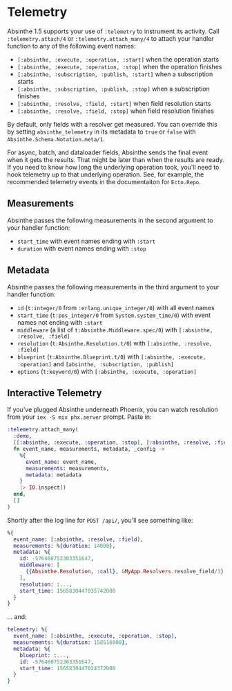 # Telemetry

Absinthe 1.5 supports your use of `:telemetry` to instrument its activity.
Call `:telemetry.attach/4` or `:telemetry.attach_many/4` to attach your
handler function to any of the following event names:

- `[:absinthe, :execute, :operation, :start]` when the operation starts
- `[:absinthe, :execute, :operation, :stop]` when the operation finishes
- `[:absinthe, :subscription, :publish, :start]` when a subscription starts
- `[:absinthe, :subscription, :publish, :stop]` when a subscription finishes
- `[:absinthe, :resolve, :field, :start]` when field resolution starts
- `[:absinthe, :resolve, :field, :stop]` when field resolution finishes

By default, only fields with a resolver get measured. You can override this
by setting `absinthe_telemetry` in its metadata to `true` or `false` with
`Absinthe.Schema.Notation.meta/1`.

For async, batch, and dataloader fields, Absinthe sends the final event when
it gets the results. That might be later than when the results are ready. If
you need to know how long the underlying operation took, you'll need to hook
telemetry up to that underlying operation. See, for example, the recommended
telemetry events in the documentaiton for `Ecto.Repo`.

## Measurements

Absinthe passes the following measurements in the second argument to your
handler function:

- `start_time` with event names ending with `:start`
- `duration` with event names ending with `:stop`

## Metadata

Absinthe passes the following measurements in the third argument to your
handler function:

- `id` (`t:integer/0` from `:erlang.unique_integer/0`) with all event names
- `start_time` (`t:pos_integer/0` from `System.system_time/0`) with event names not ending with `:start`
- `middleware` (a list of `t:Absinthe.Middleware.spec/0`) with `[:absinthe, :resolve, :field]`
- `resolution` (`t:Absinthe.Resolution.t/0`) with `[:absinthe, :resolve, :field]`
- `blueprint` (`t:Absinthe.Blueprint.t/0`) with `[:absinthe, :execute, :operation]` and `[absinthe, :subscription, :publish]`
- `options` (`t:keyword/0`) with `[:absinthe, :execute, :operation]`

## Interactive Telemetry

If you've plugged Absinthe underneath Phoenix, you can watch resolution from
your `iex -S mix phx.server` prompt. Paste in:

```elixir
:telemetry.attach_many(
  :demo,
  [[:absinthe, :execute, :operation, :stop], [:absinthe, :resolve, :field, :stop, :stop]],
  fn event_name, measurements, metadata, _config ->
    %{
      event_name: event_name,
      measurements: measurements,
      metadata: metadata
    }
    |> IO.inspect()
  end,
  []
)
```

Shortly after the log line for `POST /api/`, you'll see something like:

```elixir
%{
  event_name: [:absinthe, :resolve, :field],
  measurements: %{duration: 14000},
  metadata: %{
    id: -576460752303351647,
    middleware: [
      {{Absinthe.Resolution, :call}, &MyApp.Resolvers.resolve_field/3}
    ],
    resolution: :...,
    start_time: 1565830447035742000
  }
}
```

... and:

```elixir
telemetry: %{
  event_name: [:absinthe, :execute, :operation, :stop],
  measurements: %{duration: 158516000},
  metadata: %{
    blueprint: :...,
    id: -576460752303351647,
    start_time: 1565830447024372000
  }
}
```
